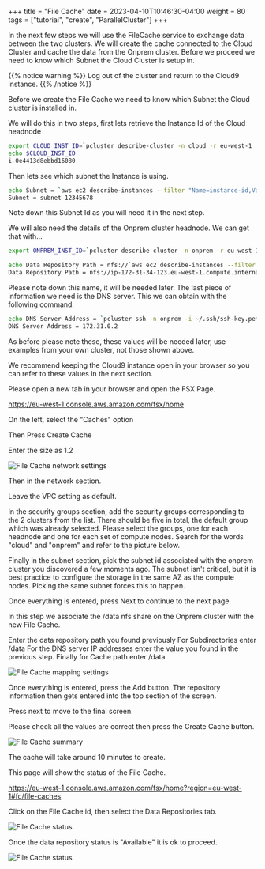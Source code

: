 +++
title = "File Cache"
date = 2023-04-10T10:46:30-04:00
weight = 80
tags = ["tutorial", "create", "ParallelCluster"]
+++

In the next few steps we will use the FileCache service to exchange data between the two clusters. We will create the cache connected to the Cloud Cluster and cache the data from the Onprem cluster. Before we proceed we need to know which Subnet the Cloud Cluster is setup in.

{{% notice warning %}} Log out of the cluster and return to the Cloud9 instance. {{% /notice %}}

Before we create the File Cache we need to know which Subnet the Cloud cluster is installed in.

We will do this in two steps, first lets retrieve the Instance Id of the Cloud headnode

```bash
export CLOUD_INST_ID=`pcluster describe-cluster -n cloud -r eu-west-1 | jq '.headNode.instanceId' | sed s/\"//g`
echo $CLOUD_INST_ID
i-0e4413d8ebbd16080
```

Then lets see which subnet the Instance is using.

```bash
echo Subnet = `aws ec2 describe-instances --filter "Name=instance-id,Values=${CLOUD_INST_ID}" | jq '.Reservations[0].Instances[0].SubnetId' | sed s/\"//g`
Subnet = subnet-12345678
```

Note down this Subnet Id as you will need it in the next step.

We will also need the details of the Onprem cluster headnode. We can get that with...

```bash
export ONPREM_INST_ID=`pcluster describe-cluster -n onprem -r eu-west-1 | jq '.headNode.instanceId' | sed s/\"//g`

echo Data Repository Path = nfs://`aws ec2 describe-instances --filter Name=instance-id,Values=${ONPREM_INST_ID} | jq '.Reservations[0].Instances[0].PrivateDnsName' | sed s/\"//g`/
Data Repository Path = nfs://ip-172-31-34-123.eu-west-1.compute.internal/
```

Please note down this name, it will be needed later. The last piece of information we need is the DNS server. This we can obtain with the following command.

```bash
echo DNS Server Address = `pcluster ssh -n onprem -i ~/.ssh/ssh-key.pem -r ${AWS_REGION} nslookup www.amazon.com | grep Server:  | awk '{print $2}'`
DNS Server Address = 172.31.0.2
```


As before please note these, these values will be needed later, use examples from your own cluster, not those shown above.

We recommend keeping the Cloud9 instance open in your browser so you can refer to these values in the next section.

Please open a new tab in your browser and open the FSX Page.

https://eu-west-1.console.aws.amazon.com/fsx/home

On the left, select the "Caches" option

Then Press Create Cache

Enter the size as 1.2

![File Cache network settings](/images/federation-and-cache/filecache-network.png)

Then in the network section. 

Leave the VPC setting as default.

In the security groups section, add the security groups corresponding to the 2 clusters from the list. There should be five in total, the default group which was already selected. Please select the groups, one for each headnode and one for each set of compute nodes. Search for the words "cloud" and "onprem" and refer to the picture below.

Finally in the subnet section, pick the subnet id associated with the onprem cluster you discovered a few moments ago. The subnet isn't critical, but it is best practice to configure the storage in the same AZ as the compute nodes. Picking the same subnet forces this to happen.

Once everything is entered, press Next to continue to the next page.

In this step we associate the /data nfs share on the Onprem cluster with the new File Cache.

Enter the data repository path you found previously
For Subdirectories enter /data
For the DNS server IP addresses enter the value you found in the previous step.
Finally for Cache path enter /data

![File Cache mapping settings](/images/federation-and-cache/filecache-create2.png)

Once everything is entered, press the Add button. The repository information then gets entered into the top section of the screen. 

Press next to move to the final screen.

Please check all the values are correct then press the Create Cache button.

![File Cache summary](/images/federation-and-cache/filecache-review.png)


The cache will take around 10 minutes to create. 

This page will show the status of the File Cache.

https://eu-west-1.console.aws.amazon.com/fsx/home?region=eu-west-1#fc/file-caches

Click on the File Cache id, then select the Data Repositories tab. 

![File Cache status](/images/federation-and-cache/filecache-available.png)

Once the data repository status is "Available" it is ok to proceed.

![File Cache status](/images/federation-and-cache/filecache-repo-available.png)
